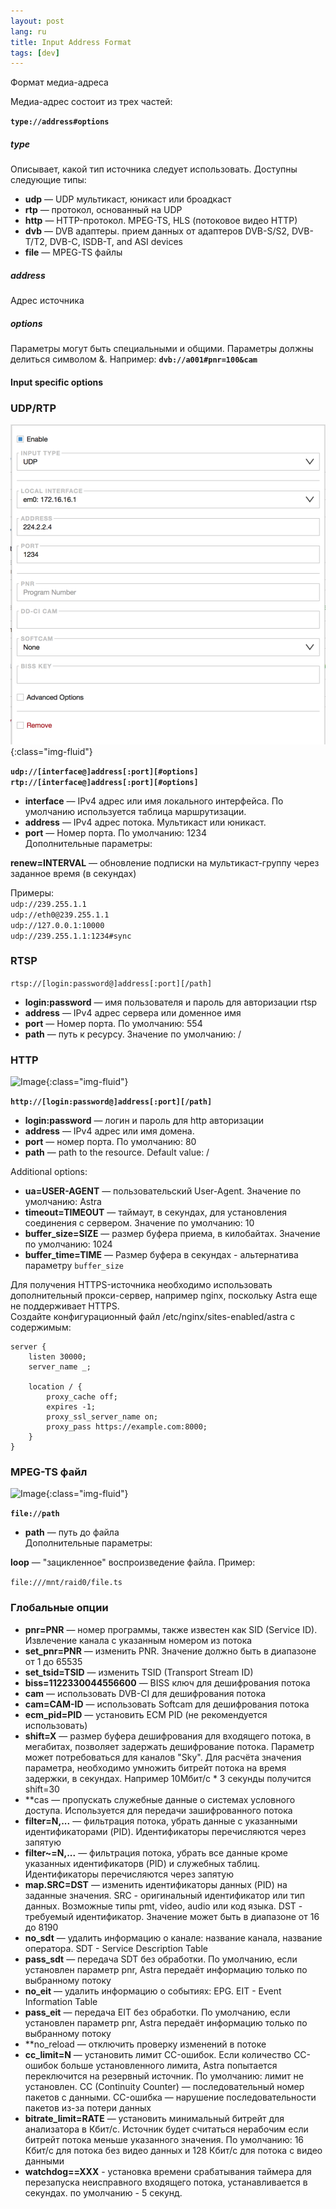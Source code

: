 ```yaml
---
layout: post
lang: ru
title: Input Address Format
tags: [dev]
---
```


Формат медиа-адреса

<!-- more -->

Медиа-адрес состоит из трех частей:

**```type://address#options```**

##### type

Описывает, какой тип источника следует использовать. Доступны следующие типы:  

- **udp** — UDP мультикаст, юникаст или броадкаст    
- **rtp** — протокол, основанный на UDP  
- **http** — HTTP-протокол. MPEG-TS, HLS (потоковое видео HTTP)  
- **dvb** — DVB адаптеры. прием данных от адаптеров DVB-S/S2, DVB-T/T2, DVB-C, ISDB-T, and ASI devices  
- **file** — MPEG-TS файлы  

##### address

Адрес источника

##### options

Параметры могут быть специальными и общими. Параметры должны делиться символом &. Например: 
**```dvb://a001#pnr=100&cam```**


#### Input specific options


### UDP/RTP

![Image](/assets/post-img/udp_in.png){:class="img-fluid"}

**```udp://[interface@]address[:port][#options]```**  
**```rtp://[interface@]address[:port][#options]```**  
- **interface** — IPv4 адрес или имя локального интерфейса. По умолчанию используется таблица маршрутизации.
- **address** — IPv4 адрес потока. Мультикаст или юникаст.  
- **port** — Номер порта. По умолчанию: 1234  
Дополнительные параметры:

**renew=INTERVAL** — обновление подписки на мультикаст-группу через заданное время (в секундах) 

Примеры:  
`udp://239.255.1.1`  
`udp://eth0@239.255.1.1`  
`udp://127.0.0.1:10000`  
`udp://239.255.1.1:1234#sync`  

### RTSP

```rtsp://[login:password@]address[:port][/path]```
- **login:password** — имя пользователя и пароль для авторизации rtsp  
- **address** — IPv4 адрес сервера или доменное имя
- **port** — Номер порта. По умолчанию: 554
- **path** — путь к ресурсу. Значение по умолчанию: /


### HTTP

![Image](/assets/post-img/http_in.png){:class="img-fluid"}

**`http://[login:password@]address[:port][/path]`**
- **login:password** — логин и пароль для http авторизации
- **address** —  IPv4 адрес или имя домена. 
 - **port** — номер порта. По умолчанию: 80
 - **path** — path to the resource. Default value: /

Additional options:
- **ua=USER-AGENT** — пользовательский User-Agent. Значение по умолчанию: Astra
- **timeout=TIMEOUT** — таймаут, в секундах, для установления соединения с сервером. Значение по умолчанию: 10  
- **buffer_size=SIZE** — размер буфера приема, в килобайтах. Значение по умолчанию: 1024
- **buffer_time=TIME** — Размер буфера в секундах - альтернатива параметру `buffer_size`

Для получения HTTPS-источника необходимо использовать дополнительный прокси-сервер, например nginx, поскольку Astra еще не поддерживает HTTPS.    
Создайте конфигурационный файл /etc/nginx/sites-enabled/astra с содержимым:  
```
server {
    listen 30000;
    server_name _;

    location / {
        proxy_cache off;
        expires -1;
        proxy_ssl_server_name on;
        proxy_pass https://example.com:8000;
    }
}
```
### MPEG-TS файл

![Image](/assets/post-img/file_in.png){:class="img-fluid"}

**```file://path```**
- **path** — путь до файла  
Дополнительные параметры:

**loop** — "зацикленное" воспроизведение файла. 
Пример:  

`file:///mnt/raid0/file.ts`

### Глобальные опции

 - **pnr=PNR** — номер программы, также известен как SID (Service ID). Извлечение канала с указанным номером из потока
 - **set_pnr=PNR** — изменить PNR. Значение должно быть в диапазоне от 1 до 65535
 - **set_tsid=TSID** — изменить TSID (Transport Stream ID)
 - **biss=1122330044556600** — BISS ключ для дешифрования потока
 - **cam** — использовать DVB-CI для дешифрования потока
 - **cam=CAM-ID** — использовать Softcam для дешифрования потока
 - **ecm_pid=PID** — установить ECM PID (не рекомендуется использовать)
 - **shift=X** — размер буфера дешифрования для входящего потока, в мегабитах, позволяет задержать дешифрование потока. Параметр может потребоваться для каналов "Sky". Для расчёта значения параметра, необходимо умножить битрейт потока на время задержки, в секундах. Например 10Мбит/с * 3 секунды получится shift=30
 - **cas — пропускать служебные данные о системах условного доступа. Используется для передачи зашифрованного потока
 - **filter=N,...** — фильтрация потока, убрать данные с указанными идентификаторами (PID). Идентификаторы перечисляются через запятую
 - **filter~=N,...** — фильтрация потока, убрать все данные кроме указанных идентификаторв (PID) и служебных таблиц. Идентификаторы перечисляются через запятую
 - **map.SRC=DST** — изменить идентификаторы данных (PID) на заданные значения. SRC - оригинальный идентификатор или тип данных. Возможные типы pmt, video, audio или код языка. DST - требуемый идентификатор. Значение может быть в диапазоне от 16 до 8190
 - **no_sdt** — удалить информацию о канале: название канала, название оператора. SDT - Service Description Table
 - **pass_sdt** — передача SDT без обработки. По умолчанию, если установлен параметр pnr, Astra передаёт информацию только по выбранному потоку
 - **no_eit** — удалить информацию о событиях: EPG. EIT - Event Information Table
 - **pass_eit** — передача EIT без обработки. По умолчанию, если установлен параметр pnr, Astra передаёт информацию только по выбранному потоку
 - **no_reload — отключить проверку изменений в потоке
 - **cc_limit=N** — установить лимит CC-ошибок. Если количество CC-ошибок больше установленного лимита, Astra попытается переключится на резервный источник. По умолчанию: лимит не установлен. CC (Continuity Counter) — последовательный номер пакетов с данными. CC-ошибка — нарушение последовательности пакетов из-за потери данных
 - **bitrate_limit=RATE** — установить минимальный битрейт для анализатора в Кбит/с. Источник будет считаться нерабочим если битрейт потока меньше указанного значения. По умолчанию: 16 Кбит/с для потока без видео данных и 128 Кбит/с для потока с видео данными
- **watchdog==XXX** - установка времени срабатывания таймера для перезапуска неисправного входящего потока, устанавливается в секундах. по умолчанию - 5 секунд. 
